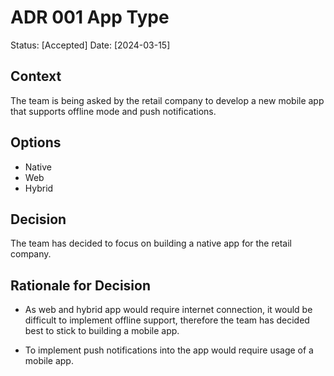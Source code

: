 # ADR 001 App Type

Status: [Accepted]
Date: [2024-03-15]

## Context

The team is being asked by the retail company to develop a new mobile app that supports offline mode and push notifications.

## Options

- Native
- Web
- Hybrid

## Decision

The team has decided to focus on building a native app for the retail company.

## Rationale for Decision

- As web and hybrid app would require internet connection, it would be difficult to implement offline support, therefore the team has decided best to stick to building a mobile app.

- To implement push notifications into the app would require usage of a mobile app.
